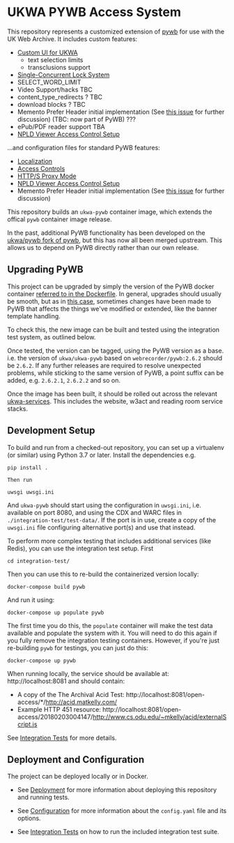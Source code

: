 UKWA PYWB Access System
=======================

This repository represents a customized extension of [pywb](https://github.com/webrecorder/pywb) for use with the UK Web Archive. It includes custom features:

- [Custom UI for UKWA](docs/ui.md)
  - text selection limits
  - transclusions support
- [Single-Concurrent Lock System](docs/locks.md)
- SELECT_WORD_LIMIT
- Video Support/hacks TBC
- content_type_redirects ? TBC
- download blocks ? TBC
- Memento Prefer Header initial implementation (See [this issue](https://github.com/mementoweb/rfc-extensions/issues/7) for further discussion) (TBC: now part of PyWB) ???
- ePub/PDF reader support TBA
- [NPLD Viewer Access Control Setup](docs/npld_access_controls.md)

...and configuration files for standard PyWB features:

- [Localization](docs/localization.md)
- [Access Controls](docs/access_controls.md)
- [HTTP/S Proxy Mode](docs/proxy.md)
- [NPLD Viewer Access Control Setup](docs/npld_access_controls.md)
- Memento Prefer Header initial implementation (See [this issue](https://github.com/mementoweb/rfc-extensions/issues/7) for further discussion)

This repository builds an `ukwa-pywb` container image, which extends the offical `pywb` container image release. 

In the past, additional PyWB functionality has been developed on the [ukwa/pywb fork of pywb](https://github.com/ukwa/pywb), but this has now all been merged upstream. This allows us to depend on PyWB directly rather than our own release.

## Upgrading PyWB

This project can be upgraded by simply the version of the PyWB docker container [referred to in the Dockerfile](https://github.com/ukwa/ukwa-pywb/blob/master/Dockerfile#L2-L3).  In general, upgrades should usually be smooth, but as in [this case](https://github.com/webrecorder/pywb/commit/f7bd84cdacdd665ff73ae8d09a202f60be2ebae9), sometimes changes have been made to PyWB that affects the things we've modified or extended, like the banner template handling.

To check this, the new image can be built and tested using the integration test system, as outlined below.

Once tested, the version can be tagged, using the PyWB version as a base. i.e. the version of `ukwa/ukwa-pywb` based on `webrecorder/pywb:2.6.2` should be `2.6.2`. If any further releases are required to resolve unexpected problems, while sticking to the same version of PyWB, a point suffix can be added, e.g. `2.6.2.1`, `2.6.2.2` and so on.

Once the image has been built, it should be rolled out across the relevant [ukwa-services](https://github.com/ukwa/ukwa-services). This includes the website, w3act and reading room service stacks.

## Development Setup

To build and run from a checked-out repository, you can set up a virtualenv (or similar) using Python 3.7 or later. Install the dependencies e.g.

    pip install .
    
    Then run 

    uwsgi uwsgi.ini

And `ukwa-pywb` should start using the configuration in `uwsgi.ini`, i.e. available on port 8080, and using the CDX and WARC files in `./integration-test/test-data/`. If the port is in use, create a copy of the `uwsgi.ini` file configuring alternative port(s) and use that instead.

To perform more complex testing that includes additional services (like Redis), you can use the integration test setup.  First

    cd integration-test/

Then you can use this to re-build the containerized version locally:

    docker-compose build pywb

And run it using:  

    docker-compose up populate pywb

The first time you do this, the `populate` container will make the test data available and populate the system with it. You will need to do this again if you fully remove the integration testing containers.  However, if you're just re-building `pywb` for testings, you can just do this:

    docker-compose up pywb

When running locally, the service should be available at: http://localhost:8081 and should contain:

* A copy of the The Archival Acid Test: http://localhost:8081/open-access/*/http://acid.matkelly.com/
* Example HTTP 451 resource: http://localhost:8081/open-access/20180203004147/http://www.cs.odu.edu/~mkelly/acid/externalScript.js

See [Integration Tests](integration-test/README.md) for more details.


## Deployment and Configuration

The project can be deployed locally or in Docker.

- See [Deployment](docs/deployment.md) for more information about deploying this repository and running tests.

- See [Configuration](docs/configuration.md) for more information about the `config.yaml` file and its options.

- See [Integration Tests](integration-test/README.md) on how to run the included integration test suite.
